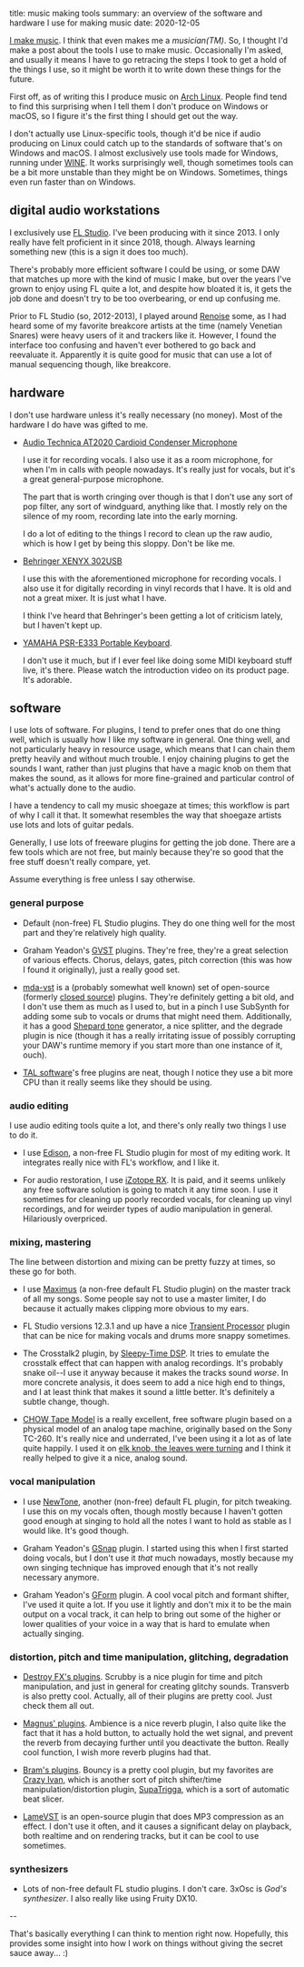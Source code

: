 title: music making tools
summary: an overview of the software and hardware I use for making music
date: 2020-12-05

[I make music](https://somasis.bandcamp.com/). I think that even makes me a *musician(TM)*.
So, I thought I'd make a post about the tools I use to make music.
Occasionally I'm asked, and usually it means I have to go retracing the steps I took to get a hold
of the things I use, so it might be worth it to write down these things for the future.

First off, as of writing this I produce music on [Arch Linux](https://archlinux.org). People find
tend to find this surprising when I tell them I don't produce on Windows or macOS, so I figure
it's the first thing I should get out the way.

I don't actually use Linux-specific tools, though it'd be nice if audio producing on Linux could
catch up to the standards of software that's on Windows and macOS. I almost exclusively use tools
made for Windows, running under [WINE](https://www.winehq.org/). It works surprisingly well, though
sometimes tools can be a bit more unstable than they might be on Windows. Sometimes, things even run
faster than on Windows.

## digital audio workstations

I exclusively use [FL Studio](https://www.image-line.com/fl-studio/).
I've been producing with it since 2013. I only really have felt proficient in it since 2018, though.
Always learning something new (this is a sign it does too much).

There's probably more efficient software I could be using, or some DAW that matches up more with the
kind of music I make, but over the years I've grown to enjoy using FL quite a lot, and despite how
bloated it is, it gets the job done and doesn't try to be too overbearing, or end up confusing me.

Prior to FL Studio (so, 2012-2013), I played around [Renoise](https://www.renoise.com/) some, as I
had heard some of my favorite breakcore artists at the time (namely Venetian Snares) were heavy
users of it and trackers like it. However, I found the interface too confusing and haven't ever
bothered to go back and reevaluate it. Apparently it is quite good for music that can use a lot of
manual sequencing though, like breakcore.

## hardware

I don't use hardware unless it's really necessary (no money).
Most of the hardware I do have was gifted to me.

* [Audio Technica AT2020 Cardioid Condenser Microphone](https://www.audio-technica.com/en-us/at2020)

  I use it for recording vocals. I also use it as a room microphone, for when I'm in calls with
  people nowadays. It's really just for vocals, but it's a great general-purpose microphone.

  The part that is worth cringing over though is that I don't use any sort of pop filter, any sort
  of windguard, anything like that. I mostly rely on the silence of my room, recording late into
  the early morning.

  I do a lot of editing to the things I record to clean up the raw audio, which is how I get by
  being this sloppy. Don't be like me.

* [Behringer XENYX 302USB](https://www.behringer.com/product.html?modelCode=P0ADV)

  I use this with the aforementioned microphone for recording vocals.
  I also use it for digitally recording in vinyl records that I have.
  It is old and not a great mixer.
  It is just what I have.

  I think I've heard that Behringer's been getting a lot of criticism lately, but I haven't kept up.

[yamaha]: https://asia-latinamerica-mea.yamaha.com/en/products/musical_instruments/keyboards/portable_keyboards/psr-e333/index.html

* [YAMAHA PSR-E333 Portable Keyboard][yamaha].

  I don't use it much, but if I ever feel like doing some MIDI keyboard stuff live, it's there.
  Please watch the introduction video on its product page. It's adorable.

## software

I use lots of software. For plugins, I tend to prefer ones that do one thing well, which is usually
how I like my software in general. One thing well, and not particularly heavy in resource usage,
which means that I can chain them pretty heavily and without much trouble. I enjoy chaining plugins
to get the sounds I want, rather than just plugins that have a magic knob on them that makes the
sound, as it allows for more fine-grained and particular control of what's actually done to the
audio.

I have a tendency to call my music shoegaze at times; this workflow is part of why I call it that.
It somewhat resembles the way that shoegaze artists use lots and lots of guitar pedals.

Generally, I use lots of freeware plugins for getting the job done. There are a few tools which are
not free, but mainly because they're so good that the free stuff doesn't really compare, yet.

Assume everything is free unless I say otherwise.

### general purpose

* Default (non-free) FL Studio plugins. They do one thing well for the most part and they're
  relatively high quality.

* Graham Yeadon's [GVST](https://www.gvst.co.uk/) plugins. They're free, they're a great selection
  of various effects. Chorus, delays, gates, pitch correction (this was how I found it originally),
  just a really good set.

* [mda-vst](https://sourceforge.net/projects/mda-vst/) is a (probably somewhat well known) set of
  open-source (formerly [closed source](http://mda.smartelectronix.com/)) plugins.
  They're definitely getting a bit old, and I don't use them as much as I used to, but in a pinch
  I use SubSynth for adding some sub to vocals or drums that might need them.
  Additionally, it has a good [Shepard tone](https://en.wikipedia.org/wiki/Shepard_tone) generator,
  a nice splitter, and the degrade plugin is nice (though it has a really irritating issue of
  possibly corrupting your DAW's runtime memory if you start more than one instance of it, ouch).

* [TAL software](https://tal-software.com/)'s free plugins are neat, though I notice they use a bit
  more CPU than it really seems like they should be using.

### audio editing

I use audio editing tools quite a lot, and there's only really two things I use to do it.

[Edison]: https://www.image-line.com/fl-studio/plugins/edison/

* I use [Edison], a non-free FL Studio plugin for most of my editing work. It integrates really nice
  with FL's workflow, and I like it.

* For audio restoration, I use [iZotope RX](https://www.izotope.com/en/products/rx.html). It is
  paid, and it seems unlikely any free software solution is going to match it any time soon.
  I use it sometimes for cleaning up poorly recorded vocals, for cleaning up vinyl recordings,
  and for weirder types of audio manipulation in general. Hilariously overpriced.

### mixing, mastering

The line between distortion and mixing can be pretty fuzzy at times, so these go for both.

[Maximus]: https://www.image-line.com/fl-studio/plugins/maximus/
[Transient Processor]: https://www.image-line.com/fl-studio/plugins/transient-processor/
[Sleepy-Time DSP]: https://bedroomproducersblog.com/2014/09/20/sleepy-time-dsp/
[elk knob]: https://somasis.bandcamp.com/track/elk-knob-the-leaves-were-turning

* I use [Maximus] (a non-free default FL Studio plugin) on the master track of all my songs.
  Some people say not to use a master limiter, I do because it actually makes clipping more obvious
  to my ears.

* FL Studio versions 12.3.1 and up have a nice [Transient Processor] plugin that can be nice for
  making vocals and drums more snappy sometimes.

* The Crosstalk2 plugin, by [Sleepy-Time DSP]. It tries to emulate the crosstalk effect that can
  happen with analog recordings. It's probably snake oil--I use it anyway because it makes the
  tracks sound *worse*. In more concrete analysis, it does seem to add a nice high end to things,
  and I at least think that makes it sound a little better. It's definitely a subtle change, though.

* [CHOW Tape Model](https://github.com/jatinchowdhury18/AnalogTapeModel) is a really excellent,
  free software plugin based on a physical model of an analog tape machine, originally based on the
  Sony TC-260. It's really nice and underrated, I've been using it a lot as of late quite happily.
  I used it on [elk knob, the leaves were turning][elk knob] and I think it really helped to give it
  a nice, analog sound.

### vocal manipulation

[NewTone]: https://www.image-line.com/fl-studio/plugins/NewTone/

* I use [NewTone], another (non-free) default FL plugin, for pitch tweaking. I use this on my vocals
  often, though mostly because I haven't gotten good enough at singing to hold all the notes I want
  to hold as stable as I would like. It's good though.

* Graham Yeadon's [GSnap](https://www.gvst.co.uk/gsnap.htm) plugin. I started using this when I
  first started doing vocals, but I don't use it *that* much nowadays, mostly because my own singing
  technique has improved enough that it's not really necessary anymore.

* Graham Yeadon's [GForm](https://www.gvst.co.uk/beta.htm) plugin. A cool vocal pitch and formant
  shifter, I've used it quite a lot. If you use it lightly and don't mix it to be the main output
  on a vocal track, it can help to bring out some of the higher or lower qualities of your voice in
  a way that is hard to emulate when actually singing.

### distortion, pitch and time manipulation, glitching, degradation

* [Destroy FX's plugins](http://destroyfx.org/). Scrubby is a nice plugin for time and pitch
  manipulation, and just in general for creating glitchy sounds. Transverb is also pretty cool.
  Actually, all of their plugins are pretty cool. Just check them all out.

* [Magnus' plugins](http://magnus.smartelectronix.com/). Ambience is a nice reverb plugin, I also
  quite like the fact that it has a hold button, to actually hold the wet signal, and prevent the
  reverb from decaying further until you deactivate the button. Really cool function, I wish more
  reverb plugins had that.

[Bouncy]: http://bram.smartelectronix.com/plugins.php?id=8
[Crazy Ivan]: http://bram.smartelectronix.com/plugins.php?id=7
[SupaTrigga]: http://bram.smartelectronix.com/plugins.php?id=6

* [Bram's plugins](http://bram.smartelectronix.com/plugins.php). Bouncy is a pretty cool plugin,
  but my favorites are [Crazy Ivan], which is another sort of pitch shifter/time
  manipulation/distortion plugin, [SupaTrigga], which is a sort of automatic beat slicer.

* [LameVST](https://github.com/Iunusov/LameVST) is an open-source plugin that does MP3 compression
  as an effect. I don't use it often, and it causes a significant delay on playback, both realtime
  and on rendering tracks, but it can be cool to use sometimes.

### synthesizers

* Lots of non-free default FL studio plugins. I don't care. 3xOsc is _God's synthesizer_. I also
  really like using Fruity DX10.

--

That's basically everything I can think to mention right now. Hopefully, this provides some insight
into how I work on things without giving the secret sauce away... :)
